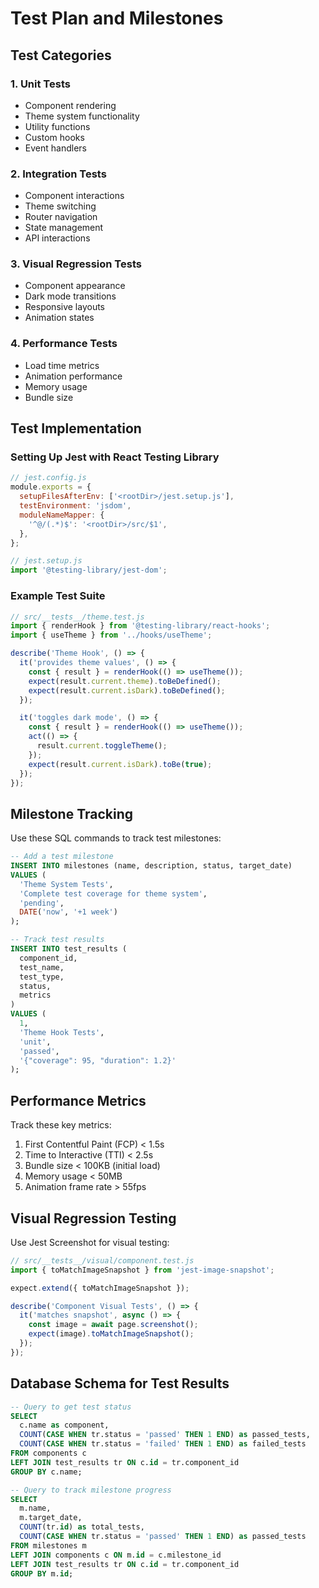 # Test Plan and Milestones

## Test Categories

### 1. Unit Tests

- Component rendering
- Theme system functionality
- Utility functions
- Custom hooks
- Event handlers

### 2. Integration Tests

- Component interactions
- Theme switching
- Router navigation
- State management
- API interactions

### 3. Visual Regression Tests

- Component appearance
- Dark mode transitions
- Responsive layouts
- Animation states

### 4. Performance Tests

- Load time metrics
- Animation performance
- Memory usage
- Bundle size

## Test Implementation

### Setting Up Jest with React Testing Library

```javascript
// jest.config.js
module.exports = {
  setupFilesAfterEnv: ['<rootDir>/jest.setup.js'],
  testEnvironment: 'jsdom',
  moduleNameMapper: {
    '^@/(.*)$': '<rootDir>/src/$1',
  },
};

// jest.setup.js
import '@testing-library/jest-dom';
```

### Example Test Suite

```javascript
// src/__tests__/theme.test.js
import { renderHook } from '@testing-library/react-hooks';
import { useTheme } from '../hooks/useTheme';

describe('Theme Hook', () => {
  it('provides theme values', () => {
    const { result } = renderHook(() => useTheme());
    expect(result.current.theme).toBeDefined();
    expect(result.current.isDark).toBeDefined();
  });

  it('toggles dark mode', () => {
    const { result } = renderHook(() => useTheme());
    act(() => {
      result.current.toggleTheme();
    });
    expect(result.current.isDark).toBe(true);
  });
});
```

## Milestone Tracking

Use these SQL commands to track test milestones:

```sql
-- Add a test milestone
INSERT INTO milestones (name, description, status, target_date)
VALUES (
  'Theme System Tests',
  'Complete test coverage for theme system',
  'pending',
  DATE('now', '+1 week')
);

-- Track test results
INSERT INTO test_results (
  component_id,
  test_name,
  test_type,
  status,
  metrics
)
VALUES (
  1,
  'Theme Hook Tests',
  'unit',
  'passed',
  '{"coverage": 95, "duration": 1.2}'
);
```

## Performance Metrics

Track these key metrics:

1. First Contentful Paint (FCP) < 1.5s
2. Time to Interactive (TTI) < 2.5s
3. Bundle size < 100KB (initial load)
4. Memory usage < 50MB
5. Animation frame rate > 55fps

## Visual Regression Testing

Use Jest Screenshot for visual testing:

```javascript
// src/__tests__/visual/component.test.js
import { toMatchImageSnapshot } from 'jest-image-snapshot';

expect.extend({ toMatchImageSnapshot });

describe('Component Visual Tests', () => {
  it('matches snapshot', async () => {
    const image = await page.screenshot();
    expect(image).toMatchImageSnapshot();
  });
});
```

## Database Schema for Test Results

```sql
-- Query to get test status
SELECT 
  c.name as component,
  COUNT(CASE WHEN tr.status = 'passed' THEN 1 END) as passed_tests,
  COUNT(CASE WHEN tr.status = 'failed' THEN 1 END) as failed_tests
FROM components c
LEFT JOIN test_results tr ON c.id = tr.component_id
GROUP BY c.name;

-- Query to track milestone progress
SELECT 
  m.name,
  m.target_date,
  COUNT(tr.id) as total_tests,
  COUNT(CASE WHEN tr.status = 'passed' THEN 1 END) as passed_tests
FROM milestones m
LEFT JOIN components c ON m.id = c.milestone_id
LEFT JOIN test_results tr ON c.id = tr.component_id
GROUP BY m.id;
```
